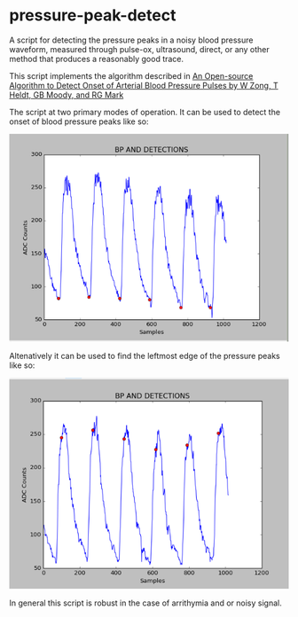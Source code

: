 # pressure-peak-detect
A script for detecting the pressure peaks in a noisy blood pressure waveform, measured through pulse-ox, ultrasound, direct, or any other method that produces a reasonably good trace.


This script implements the algorithm described in [An Open-source Algorithm to Detect Onset of Arterial Blood Pressure Pulses by W Zong, T Heldt, GB Moody, and RG Mark](https://lcp.mit.edu/pdf/Zong03a.pdf)

The script at two primary modes of operation. It can be used to detect the onset of blood pressure peaks like so:

![bp_peak_demo_example](example_plots/trough_detect.png)

Altenatively it can be used to find the leftmost edge of the pressure peaks like so:

![bp_peak_demo_example](example_plots/peak_detect.PNG)

In general this script is robust in the case of arrithymia and or noisy signal. 